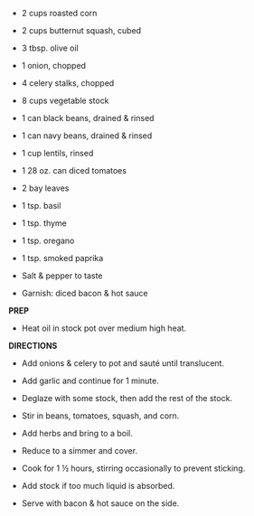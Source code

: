 -   2 cups roasted corn

-   2 cups butternut squash, cubed

-   3 tbsp. olive oil

-   1 onion, chopped

-   4 celery stalks, chopped

-   8 cups vegetable stock

-   1 can black beans, drained & rinsed

-   1 can navy beans, drained & rinsed

-   1 cup lentils, rinsed

-   1 28 oz. can diced tomatoes

-   2 bay leaves

-   1 tsp. basil

-   1 tsp. thyme

-   1 tsp. oregano

-   1 tsp. smoked paprika

-   Salt & pepper to taste

-   Garnish: diced bacon & hot sauce

**PREP**

-   Heat oil in stock pot over medium high heat.

**DIRECTIONS**

-   Add onions & celery to pot and sauté until translucent.

-   Add garlic and continue for 1 minute.

-   Deglaze with some stock, then add the rest of the stock.

-   Stir in beans, tomatoes, squash, and corn.

-   Add herbs and bring to a boil.

-   Reduce to a simmer and cover.

-   Cook for 1 ½ hours, stirring occasionally to prevent sticking.

-   Add stock if too much liquid is absorbed.

-   Serve with bacon & hot sauce on the side.
